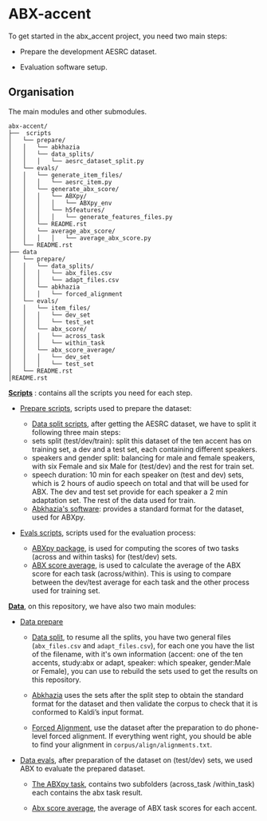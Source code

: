 ABX-accent 
=============
To get started in the abx_accent project, you need two main steps: 

- Prepare the development AESRC dataset.

- Evaluation software setup.
 
Organisation
------------

The main modules and other submodules.
```
abx-accent/
├──  scripts
│   └── prepare/
│   │   └── abkhazia
│   │   └── data_splits/
│   │   │   └── aesrc_dataset_split.py
│   └── evals/
│   │   └── generate_item_files/
│   │   │   └── aesrc_item.py
│   │   └── generate_abx_score/
│   │   │   └── ABXpy/
│   │   │   │   └── ABXpy_env
│   │   │   └── h5features/
│   │   │   │   └── generate_features_files.py
│   │   └── README.rst
│   │   └── average_abx_score/
│   │   │   │   └── average_abx_score.py
│   └── README.rst
├── data
│   └── prepare/
│   │   └── data_splits/
│   │   │   └── abx_files.csv
│   │   │   └── adapt_files.csv
│   │   └── abkhazia
│   │   │   └── forced_alignment
│   └── evals/
│   │   └── item_files/
│   │   │   └── dev_set
│   │   │   └── test_set
│   │   └── abx_score/
│   │   │   └── across_task
│   │   │   └── within_task
│   │   └── abx_score_average/
│   │   │   └── dev_set
│   │   │   └── test_set
│   └── README.rst
│README.rst
```

**[Scripts](https://github.com/bootphon/ABX-accent/tree/main/abx-accent/scripts)**
: contains all the scripts you need for each step.

- [Prepare scripts](https://github.com/bootphon/ABX-accent/tree/main/abx-accent/scripts/prepare), scripts used to prepare the dataset:
 
  - [Data split scripts](https://github.com/bootphon/ABX-accent/tree/main/abx-accent/scripts/prepare/splits), after getting the AESRC dataset, we have to split it following three main steps:
   - sets split (test/dev/train): split this dataset of the ten accent has on training set, a dev and a test set, each containing different speakers.
   - speakers and gender split: balancing for male and female speakers, with six Female and six Male for (test/dev) and the rest for train set.
   - speech duration: 10 min for each speaker on (test and dev) sets, which is 2 hours of audio speech on total and that will be used for ABX. The dev and test set provide for each speaker a 2 min adaptation set. The rest of the data used for train.
  - [Abkhazia's software](https://github.com/bootphon/ABX-accent/tree/main/abx-accent/scripts/prepare/abkhazia): provides a standard format for the dataset, used for ABXpy.
  
- [Evals scripts](https://github.com/bootphon/ABX-accent/tree/main/abx-accent/scripts/evals), scripts used for the evaluation process:
 
  - [ABXpy package](https://github.com/bootphon/ABXpy), is used  for computing the scores of two tasks (across and within tasks) for (test/dev) sets.
  - [ABX score average](https://github.com/bootphon/ABX-accent/tree/main/abx-accent/scripts/eval/average), is used to calculate the average of the ABX score for each task (across/within). This is using to compare between the dev/test average for each task and the other process used for training set.


**[Data](https://github.com/bootphon/ABX-accent/tree/main/abx-accent/data)**, on this repository, we have also two main modules:

- [Data prepare](https://github.com/bootphon/ABX-accent/tree/main/abx-accent/data/prepare)

  - [Data split](https://github.com/bootphon/ABX-accent/tree/main/abx-accent/data/prepare/data_splits), to resume all the splits, you have two general files (`abx_files.csv` and `adapt_files.csv`), for each one you have the list of the filename, with it's own information   (accent: one of the ten accents, study:abx or adapt, speaker: which speaker, gender:Male or Female), you can use to rebuild the sets used to get the results on this repository.

  - [Abkhazia](https://github.com/bootphon/abkhazia/tree/aesrc) uses the sets after the split step to obtain the standard format for the dataset and then validate the corpus to check that it is conformed to Kaldi’s input format.

  - [Forced Alignment](https://docs.cognitive-ml.fr/abkhazia/abkhazia_force_align.html), use the dataset after the preparation to do phone-level forced alignment. If everything went right, you should be able to find your alignment in `corpus/align/alignments.txt`.

- [Data evals](https://github.com/bootphon/ABX-accent/tree/main/abx-accent/data/evals), after preparation of the dataset on (test/dev) sets, we used ABX to evaluate the prepared dataset.

  - [The ABXpy task](https://github.com/bootphon/ABX-accent/tree/main/abx-accent/data/evals/abx_score), contains two subfolders (across_task /within_task) each contains the abx task result.

  - [Abx score average](https://github.com/bootphon/ABX-accent/tree/main/abx-accent/data/evals/average_abx_score), the average of ABX task scores for each accent.


